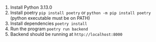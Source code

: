 1. Install Python 3.13.0
2. Install poetry ```pip install poetry``` or ```python -m pip install poetry``` (python executable must be on PATH)
3. Install dependencies ```poetry install```
4. Run the program ```poetry run backend```
5. Backend should be running at  ```http://localhost:8000```